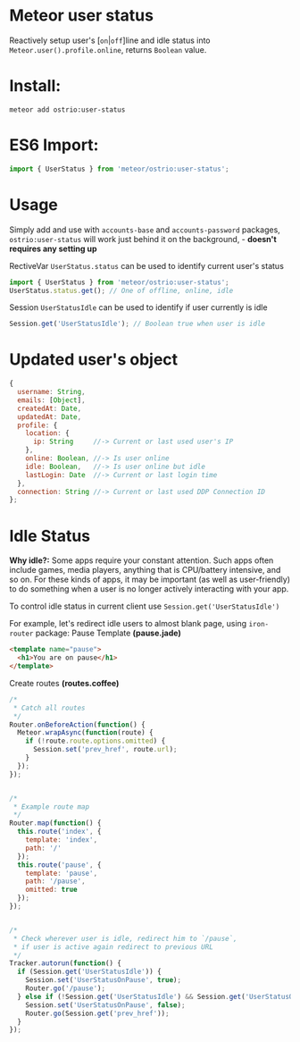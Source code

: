 Meteor user status
========
Reactively setup user's [`on`|`off`]line and idle status into `Meteor.user().profile.online`, returns `Boolean` value.

Install:
========
```shell
meteor add ostrio:user-status
```

ES6 Import:
========
```jsx
import { UserStatus } from 'meteor/ostrio:user-status';
```

Usage
========
Simply add and use with `accounts-base` and `accounts-password` packages, `ostrio:user-status` will work just behind it on the background, - __doesn't requires any setting up__

RectiveVar `UserStatus.status` can be used to identify current user's status
```js
import { UserStatus } from 'meteor/ostrio:user-status';
UserStatus.status.get(); // One of offline, online, idle
```

Session `UserStatusIdle` can be used to identify if user currently is idle
```js
Session.get('UserStatusIdle'); // Boolean true when user is idle
```

Updated user's object
========
```js
{
  username: String,
  emails: [Object],
  createdAt: Date,
  updatedAt: Date,
  profile: {
    location: {
      ip: String     //-> Current or last used user's IP
    },
    online: Boolean, //-> Is user online
    idle: Boolean,   //-> Is user online but idle
    lastLogin: Date  //-> Current or last login time
  },
  connection: String //-> Current or last used DDP Connection ID
};
```


Idle Status
========
__Why idle?:__ Some apps require your constant attention. Such apps often include games, media players, anything that is CPU/battery intensive, and so on. For these kinds of apps, it may be important (as well as user-friendly) to do something when a user is no longer actively interacting with your app.

To control idle status in current client use `Session.get('UserStatusIdle')`

For example, let's redirect idle users to almost blank page, using `iron-router` package:
Pause Template __(pause.jade)__
```html
<template name="pause">
  <h1>You are on pause</h1>
</template>
```

Create routes __(routes.coffee)__
```js
/*
 * Catch all routes
 */
Router.onBeforeAction(function() {
  Meteor.wrapAsync(function(route) {
    if (!route.route.options.omitted) {
      Session.set('prev_href', route.url);
    }
  });
});


/*
 * Example route map
 */
Router.map(function() {
  this.route('index', {
    template: 'index',
    path: '/'
  });
  this.route('pause', {
    template: 'pause',
    path: '/pause',
    omitted: true
  });
});


/*
 * Check wherever user is idle, redirect him to `/pause`, 
 * if user is active again redirect to previous URL
 */
Tracker.autorun(function() {
  if (Session.get('UserStatusIdle')) {
    Session.set('UserStatusOnPause', true);
    Router.go('/pause');
  } else if (!Session.get('UserStatusIdle') && Session.get('UserStatusOnPause')) {
    Session.set('UserStatusOnPause', false);
    Router.go(Session.get('prev_href'));
  }
});
```